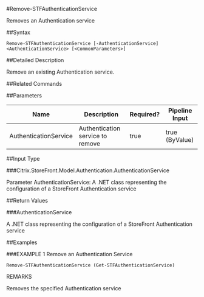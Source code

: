 #Remove-STFAuthenticationService
Removes an Authentication service
##Syntax
```Remove-STFAuthenticationService [-AuthenticationService] <AuthenticationService> [<CommonParameters>]
```
##Detailed Description
Remove an existing Authentication service.
##Related Commands
##Parameters
|Name|Description|Required?|Pipeline Input||--|--|--|--||AuthenticationService|Authentication service to remove|true|true (ByValue)|##Input Type
###Citrix.StoreFront.Model.Authentication.AuthenticationService
Parameter AuthenticationService: A .NET class representing the configuration of a StoreFront Authentication service
##Return Values
###AuthenticationService
A .NET class representing the configuration of a StoreFront Authentication service
##Examples
###EXAMPLE 1 Remove an Authentication Service
```Remove-STFAuthenticationService (Get-STFAuthenticationService)
```
REMARKS
Removes the specified Authentication service
